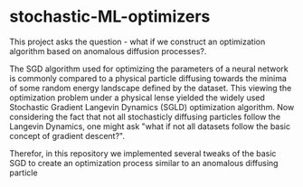 # stochastic-ML-optimizers
This project asks the question - what if we construct an optimization algorithm based on anomalous diffusion processes?.

The SGD algorithm used for optimizing the parameters of a neural network is commonly compared to a physical particle diffusing towards the minima of some random energy landscape defined by the dataset.
This viewing the optimization problem under a physical lense yielded the widely used Stochastic Gradient Langevin Dynamics (SGLD) optimization algorithm.
Now considering the fact that not all stochasticly diffusing particles follow the Langevin Dynamics, one might ask "what if not all datasets follow the basic concept of gradient descent?".

Therefor, in this repository we implemented several tweaks of the basic SGD to create an optimization process similar to an anomalous diffusing particle
